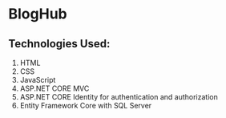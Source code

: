 # BlogHub

## Technologies Used:
1. HTML
2. CSS
3. JavaScript
4. ASP.NET CORE MVC
5. ASP.NET CORE Identity for authentication and authorization
6. Entity Framework Core with SQL Server
